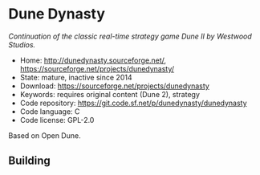 # Dune Dynasty

_Continuation of the classic real-time strategy game Dune II by Westwood Studios._

- Home: http://dunedynasty.sourceforge.net/, https://sourceforge.net/projects/dunedynasty/
- State: mature, inactive since 2014
- Download: https://sourceforge.net/projects/dunedynasty
- Keywords: requires original content (Dune 2), strategy
- Code repository: https://git.code.sf.net/p/dunedynasty/dunedynasty
- Code language: C
- Code license: GPL-2.0

Based on Open Dune.

## Building


